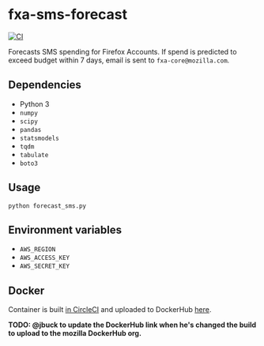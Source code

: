 # fxa-sms-forecast

[![CI](https://circleci.com/gh/mozilla/fxa-sms-forecast.svg?style=svg)](https://circleci.com/gh/mozilla/fxa-sms-forecast)

Forecasts SMS spending for Firefox Accounts.
If spend is predicted to exceed budget
within 7 days,
email is sent to `fxa-core@mozilla.com`.

## Dependencies

* Python 3
* `numpy`
* `scipy`
* `pandas`
* `statsmodels`
* `tqdm`
* `tabulate`
* `boto3`

## Usage

```
python forecast_sms.py
```

## Environment variables

* `AWS_REGION`
* `AWS_ACCESS_KEY`
* `AWS_SECRET_KEY`

## Docker

Container is built [in CircleCI](https://circleci.com/gh/mozilla/fxa-sms-forecast)
and uploaded to DockerHub [here](https://hub.docker.com/r/philbooth/fxa-sms-forecast/).

**TODO:
@jbuck to update the DockerHub link
when he's changed the build
to upload to the mozilla DockerHub org.**
